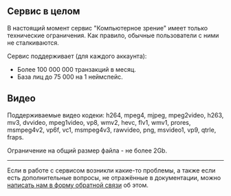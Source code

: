 ## Сервис в целом

В настоящий момент сервис "Компьютерное зрение" имеет только технические ограничения. Как правило, обычные пользователи с ними не сталкиваются.

Сервис поддерживает (для каждого аккаунта):

- Более 100 000 000 транзакций в месяц.
- База лиц до 75 000 на 1 неймспейс.

## Видео

Поддерживаемые видео кодеки: h264, mpeg4, mjpeg, mpeg2video, h263, mv3, dvvideo, mpeg1video, vp8, wmv2, hevc, flv1, wmv1, prores, msmpeg4v2, vp6f, vc1, msmpeg4v3, rawvideo, png, msvideo1, vp9, qtrle, fraps.

Ограничение на общий размер файла - не более 2Gb.

---

Если в работе с сервисом возникли какие-то проблемы, а также если есть дополнительные вопросы, не отражённые в документации, можно [написать нам в форму обратной связи](https://mcs.mail.ru/help/contact-us) об этом.
